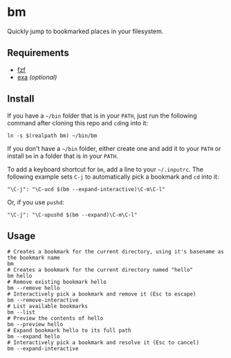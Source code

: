 # bm

Quickly jump to bookmarked places in your filesystem.

## Requirements

- [fzf](https://github.com/junegunn/fzf.vim)
- [exa](https://github.com/ogham/exa) _(optional)_

## Install

If you have a `~/bin` folder that is in your `PATH`, just run the following
command after cloning this repo and `cd`ing into it:

```shell
ln -s $(realpath bm) ~/bin/bm
```

If you don't have a `~/bin` folder, either create one and add it to your `PATH` or
install `bm` in a folder that is in your `PATH`.

To add a keyboard shortcut for `bm`, add a line to your `~/.inputrc`. The
following example sets `C-j` to automatically pick a bookmark and `cd` into it:

```shell
"\C-j": "\C-ucd $(bm --expand-interactive)\C-m\C-l"
```

Or, if you use `pushd`:

```shell
"\C-j": "\C-upushd $(bm --expand)\C-m\C-l"
```

## Usage

```shell
# Creates a bookmark for the current directory, using it's basename as the bookmark name
bm
# Creates a bookmark for the current directory named "hello"
bm hello
# Remove existing bookmark hello
bm --remove hello
# Interactively pick a bookmark and remove it (Esc to escape)
bm --remove-interactive
# List available bookmarks
bm --list
# Preview the contents of hello
bm --preview hello
# Expand bookmark hello to its full path
bm --expand hello
# Interactively pick a bookmark and resolve it (Esc to cancel)
bm --expand-interactive
```
